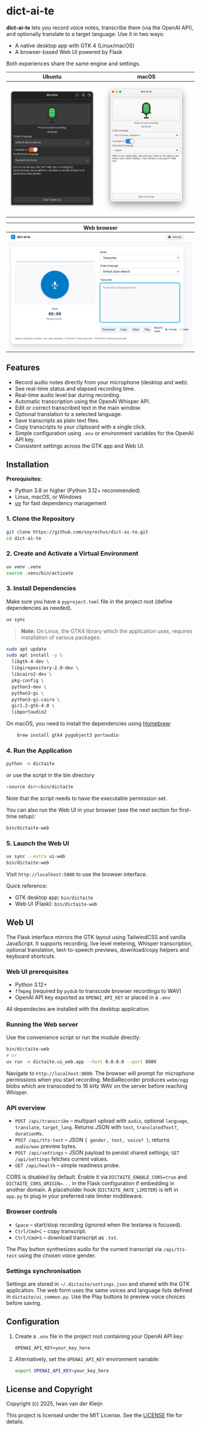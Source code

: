 # dict-ai-te

**dict-ai-te** lets you record voice notes, transcribe them (via the OpenAI API), and optionally translate to a target language. Use it in two ways:

- A native desktop app with GTK 4 (Linux/macOS)
- A browser-based Web UI powered by Flask

Both experiences share the same engine and settings.


| Ubuntu | macOS |
| :----: | :---: |
| ![dict-ai-te on Ubuntu](img/dict-ai-te-ubuntu.png) | ![dict-ai-te on macOS](img/dict-ai-te-mac.png) |

| Web browser |
| :----:  |
| ![dict-ai-te on Web](img/dict-ai-te-web.png) |

## Features

- Record audio notes directly from your microphone (desktop and web).
- See real-time status and elapsed recording time.
- Real-time audio level bar during recording.
- Automatic transcription using the OpenAI Whisper API.
- Edit or correct transcribed text in the main window.
- Optional translation to a selected language.
- Save transcripts as plain text files.
- Copy transcripts to your clipboard with a single click.
- Simple configuration using `.env` or environment variables for the OpenAI API key.
- Consistent settings across the GTK app and Web UI.

## Installation

**Prerequisites:**

- Python 3.8 or higher (Python 3.12+ recommended)
- Linux, macOS, or Windows
- [uv](https://github.com/astral-sh/uv) for fast dependency management

### 1. Clone the Repository

```bash
git clone https://github.com/soyrochus/dict-ai-te.git
cd dict-ai-te
```

### 2. Create and Activate a Virtual Environment

```bash
uv venv .venv
source .venv/bin/activate
```

### 3. Install Dependencies

Make sure you have a `pyproject.toml` file in the project root (define dependencies as needed).

```bash
uv sync
```

> **Note:**
On Linux, the GTK4 library which the application uses, requires installation of various packages:

```sh
sudo apt update
sudo apt install -y \
  libgtk-4-dev \
  libgirepository-2.0-dev \
  libcairo2-dev \
  pkg-config \
  python3-dev \
  python3-gi \
  python3-gi-cairo \
  gir1.2-gtk-4.0 \
  libportaudio2
 ```

On macOS, you need to install the dependencies using [Homebrew](https://brew.sh/):

```sh
    brew install gtk4 pygobject3 portaudio
```

### 4. Run the Application

```bash
python -m dictaite
```

or use the script in the bin directory

```bash
<source dir>>bin/dictaite
```

Note that the script needs to have the executable permission set.

You can also run the Web UI in your browser (see the next section for first-time setup):

```bash
bin/dictaite-web
```

### 5. Launch the Web UI

```bash
uv sync --extra ui-web
bin/dictaite-web
```

Visit `http://localhost:5000` to use the browser interface.

Quick reference:

- GTK desktop app: `bin/dictaite`
- Web UI (Flask): `bin/dictaite-web`

## Web UI

The Flask interface mirrors the GTK layout using TailwindCSS and vanilla JavaScript. It supports recording, live level metering,
Whisper transcription, optional translation, text-to-speech previews, download/copy helpers and keyboard shortcuts.

### Web UI prerequisites

- Python 3.12+
- `ffmpeg` (required by `pydub` to transcode browser recordings to WAV)
- OpenAI API key exported as `OPENAI_API_KEY` or placed in a `.env`

All dependecies are installed with the desktop application.

### Running the Web server

Use the convenience script or run the module directly:

```bash
bin/dictaite-web
# or
uv run -m dictaite.ui_web.app --host 0.0.0.0 --port 8080
```

Navigate to `http://localhost:8080`. The browser will prompt for microphone permissions when you start recording. MediaRecorder
produces `webm/ogg` blobs which are transcoded to 16 kHz WAV on the server before reaching Whisper.

### API overview

- `POST /api/transcribe` – multipart upload with `audio`, optional `language`, `translate`, `target_lang`. Returns JSON with
   `text`, `translatedText?`, `durationMs`.
- `POST /api/tts-test` – JSON `{ gender, text, voice? }`, returns `audio/wav` preview bytes.
- `POST /api/settings` – JSON payload to persist shared settings; `GET /api/settings` fetches current values.
- `GET /api/health` – simple readiness probe.

CORS is disabled by default. Enable it via `DICTAITE_ENABLE_CORS=true` and `DICTAITE_CORS_ORIGIN=...` in the Flask configuration
if embedding in another domain. A placeholder hook (`DICTAITE_RATE_LIMITER`) is left in `app.py` to plug in your preferred rate
limiter middleware.

### Browser controls

- `Space` – start/stop recording (ignored when the textarea is focused).
- `Ctrl/Cmd+C` – copy transcript.
- `Ctrl/Cmd+S` – download transcript as `.txt`.

The Play button synthesizes audio for the current transcript via `/api/tts-test` using the chosen voice gender.

### Settings synchronisation

Settings are stored in `~/.dictaite/settings.json` and shared with the GTK application. The web form uses the same voices and
language lists defined in `dictaite/ui_common.py`. Use the Play buttons to preview voice choices before saving.

## Configuration

1. Create a `.env` file in the project root containing your OpenAI API key:

   ```dotenv
   OPENAI_API_KEY=your_key_here
   ```

2. Alternatively, set the `OPENAI_API_KEY` environment variable:

   ```bash
   export OPENAI_API_KEY=your_key_here
   ```


## License and Copyright

Copyright (c) 2025, Iwan van der Kleijn

This project is licensed under the MIT License. See the [LICENSE](LICENSE) file for details.
